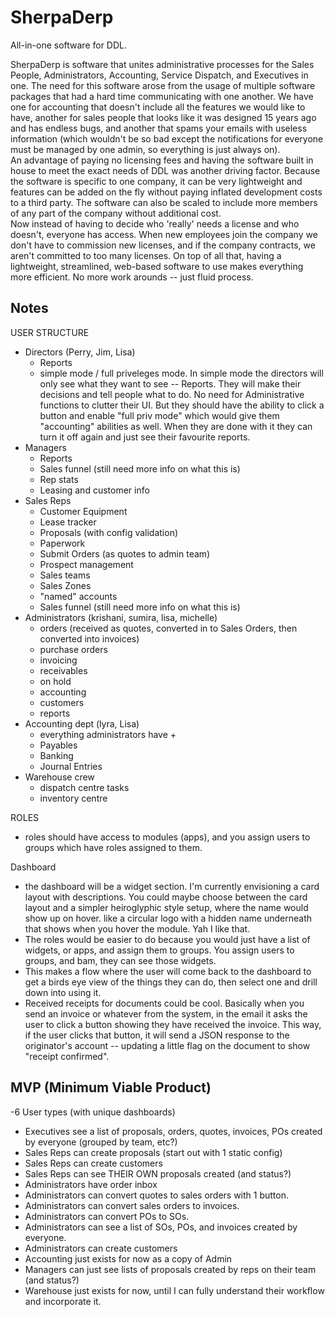 # SherpaDerp
All-in-one software for DDL.

SherpaDerp is software that unites administrative processes for the Sales People, Administrators, Accounting, Service Dispatch, and Executives in one. 
The need for this software arose from the usage of multiple software packages that had a hard time communicating with one another.  We have one for accounting that doesn't include all the features we would like to have, another for sales people that looks like it was designed 15 years ago and has endless bugs, and another that spams your emails with useless information (which wouldn't be so bad except the notifications for everyone must be managed by one admin, so everything is just always on).  
An advantage of paying no licensing fees and having the software built in house to meet the exact needs of DDL was another driving factor. Because the software is specific to one company, it can be very lightweight and features can be added on the fly without paying inflated development costs to a third party.  The software can also be scaled to include more members of any part of the company without additional cost.  
Now instead of having to decide who 'really' needs a license and who doesn't, everyone has access.  When new employees join the company we don't have to commission new licenses, and if the company contracts, we aren't committed to too many licenses.
On top of all that, having a lightweight, streamlined, web-based software to use makes everything more efficient.  No more work arounds -- just fluid process.


Notes
-------------------------------------------------
USER STRUCTURE
- Directors (Perry, Jim, Lisa)
	- Reports	
	- simple mode / full priveleges mode.  In simple mode the directors will only see what they want to see -- Reports.  They will make their decisions and tell people what to do. No need for Administrative functions to clutter their UI.  But they should have the ability to click a button and enable "full priv mode" which would give them "accounting" abilities as well.  When they are done with it they can turn it off again and just see their favourite reports.
- Managers 
	- Reports
	- Sales funnel (still need more info on what this is)
	- Rep stats
	- Leasing and customer info
- Sales Reps
	- Customer Equipment
	- Lease tracker
	- Proposals (with config validation)
	- Paperwork
	- Submit Orders (as quotes to admin team)
	- Prospect management
	- Sales teams
	- Sales Zones
	- "named" accounts
	- Sales funnel (still need more info on what this is)
- Administrators (krishani, sumira, lisa, michelle)
	- orders (received as quotes, converted in to Sales Orders, then converted into invoices)
	- purchase orders
	- invoicing
	- receivables
	- on hold
	- accounting
	- customers
	- reports
- Accounting dept (lyra, Lisa)
	- everything administrators have +
	- Payables
	- Banking
	- Journal Entries
- Warehouse crew
	- dispatch centre tasks
	- inventory centre


ROLES
- roles should have access to modules (apps), and you assign users to groups which have roles assigned to them.


Dashboard
- the dashboard will be a widget section.  I'm currently envisioning a card layout with descriptions. You could maybe choose between the card layout and a simpler heiroglyphic style setup, where the name would show up on hover. like a circular logo with a hidden name underneath that shows when you hover the module.  Yah I like that.
- The roles would be easier to do because you would just have a list of widgets, or apps, and assign them to groups. You assign users to groups, and bam, they can see those widgets.
- This makes a flow where the user will come back to the dashboard to get a birds eye view of the things they can do, then select one and drill down into using it.
- Received receipts for documents could be cool.  Basically when you send an invoice or whatever from the system, in the email it asks the user to click a button showing they have received the invoice.  This way, if the user clicks that button, it will send a JSON response to the originator's account -- updating a little flag on the document to show "receipt confirmed".


MVP (Minimum Viable Product)
-------------------------------
-6 User types (with unique dashboards)
- Executives see a list of proposals, orders, quotes, invoices, POs created by everyone (grouped by team, etc?)
- Sales Reps can create proposals (start out with 1 static config)
- Sales Reps can create customers
- Sales Reps can see THEIR OWN proposals created (and status?)
- Administrators have order inbox
- Administrators can convert quotes to sales orders with 1 button.
- Administrators can convert sales orders to invoices.
- Administrators can convert POs to SOs.
- Administrators can see a list of SOs, POs, and invoices created by everyone.
- Administrators can create customers
- Accounting just exists for now as a copy of Admin
- Managers can just see lists of proposals created by reps on their team (and status?)
- Warehouse just exists for now, until I can fully understand their workflow and incorporate it.

